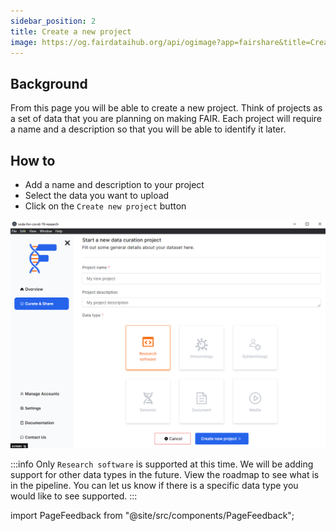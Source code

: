 ```yaml
---
sidebar_position: 2
title: Create a new project
image: https://og.fairdataihub.org/api/ogimage?app=fairshare&title=Create%20a%20new%20project&description=Curate%20and%20Share%20%7C%20Projects
---
```


## Background

From this page you will be able to create a new project. Think of projects as a set of data that you are planning on making FAIR. Each project will require a name and a description so that you will be able to identify it later.

## How to

- Add a name and description to your project
- Select the data you want to upload
- Click on the `Create new project` button

![](./images/createNewProject.png)

:::info
Only `Research software` is supported at this time. We will be adding support for other data types in the future. View the roadmap to see what is in the pipeline. You can let us know if there is a specific data type you would like to see supported.
:::

import PageFeedback from "@site/src/components/PageFeedback";

<PageFeedback />
